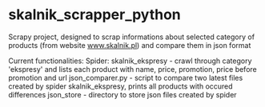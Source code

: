 # skalnik_scrapper_python
Scrapy project, designed to scrap informations about selected category of products (from website www.skalnik.pl) and compare them in json format

Current functionalities:
Spider: skalnik_ekspresy - crawl through category 'ekspresy' and lists each product with name, price, promotion, price before promotion and url
json_comparer.py - script to compare two latest files created by spider skalnik_ekspresy, prints all products with occured differences 
json_store - directory to store json files created by spider 
